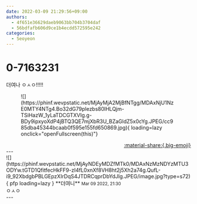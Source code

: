 ```yaml
---
date: 2022-03-09 21:29:56+09:00
authors:
  - 4f651e36629daeb9063bb704b3704daf
  - 56bdfafb606d9ce1b4ecdd572595e242
categories:
  - Seoyeon
---
```


# 0-7163231

<div class="post-container" markdown="1">
<div class="content-container md-sidebar__scrollwrap" markdown="1">

더여나 ㅇㅅㅇ!!!!!
<figure markdown="1">
![](https://phinf.wevpstatic.net/MjAyMjA2MjBfNTgg/MDAxNjU1NzE0MTY4NTg4.Bo32dG79plezbs80lHLQjm-TSiHazW_1yLaTDCGTXVIg.g-BDy9ipxyoXdP4jBTQ3QE7mjXbR3U_BZaGldZ5x0cYg.JPEG/cc985dba45344bcaab0f595e155fd650869.jpg){ loading=lazy onclick="openFullscreen(this)"}
</figure>


</div>
</div>

<div style="text-align: right;" markdown="1">
<a href="https://weverse.io/fromis9/fanpost/0-7163231" style="text-align: right;">:material-share:{.big-emoji}</a>
</div>
---

<div class="comments-container md-sidebar__scrollwrap" markdown="1">
<div class="comment" markdown="1">
<div class='id-container' markdown="1">
![](https://phinf.wevpstatic.net/MjAyNDEyMDZfMTk0/MDAxNzMzNDYzMTU3ODYw.tGTD1QfitfecHkFF9-zI4fL0xnXf8VH8ht2j5Xh2a74g.QufL-i9_92XbdgbPBLGEpzXIrDqS4JTDRCqprDbYdJIg.JPEG/image.jpg?type=s72){ pfp loading=lazy }
**<span class="artist">더여니</span>** <small>Mar 09 2022, 21:30</small><br>
</div>
<div class='comment-body' markdown="1">
ㅇㅅㅇ
</div>
</div>
</div>
---
